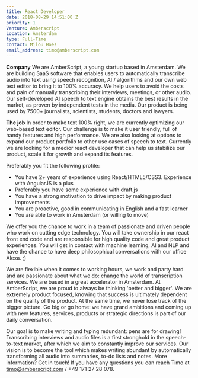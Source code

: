 ```yaml
---
title: React Developer
date: 2018-08-29 14:51:00 Z
priority: 1
Venture: Amberscript
Location: Amsterdam
type: Full-Time
contact: Milou Hoes
email_address: timo@amberscript.com
---
```


**Company**
We are AmberScript, a young startup based in Amsterdam. We are building SaaS software that
enables users to automatically transcribe audio into text using speech recognition, AI /
algorithms and our own web text editor to bring it to 100% accuracy. We help users to avoid
the costs and pain of manually transcribing their interviews, meetings, or other audio.
Our self-developed AI speech to text engine obtains the best results in the market, as proven
by independent tests in the media. Our product is being used by 7500+ journalists, scientists,
students, doctors and lawyers. 

**The job**
In order to make text 100% right, we are currently optimizing our web-based text editor. Our challenge is to make it user friendly, full of handy features and high performance. We are also looking at options to expand our product portfolio to other use cases of speech to text. Currently we are looking for a medior react developer that can help us stabilize our product, scale it for growth and expand its features. 

Preferably you fit the following profile:
- You have 2+ years of experience using React/HTML5/CSS3. Experience with AngularJS is a plus
- Preferably you have some experience with draft.js
- You have a strong motivation to drive impact by making product improvements
- You are proactive, good in communicating in English and a fast learner
- You are able to work in Amsterdam (or willing to move)

We offer you the chance to work in a team of passionate and driven people who work on cutting edge technology. You will take ownership in our react front end code and are responsible for high quality code and great product experiences. You will get in contact with machine learning, AI and NLP and have the chance to have deep philosophical conversations with our office Alexa. ;)

We are flexible when it comes to working hours, we work and party hard and are passionate about what we do: change the world of transcription services. We are based in a great accelerator in Amsterdam.
At AmberScript, we are proud to always be thinking 'better and bigger'. We are extremely product focused, knowing that success is ultimately dependent on the quality of the product. At the same time, we never lose track of the bigger picture. Go big or go home: we have grand ambitions and coming up with new features, services, products or strategic directions is part of our daily conversation.

Our goal is to make writing and typing redundant: pens are for drawing! Transcribing interviews and audio files is a first stronghold in the speech-to-text market, after which we aim to constantly improve our services. Our vision is to become the tool which makes writing abundant by automatically transforming all audio into summaries, to-do lists and notes. More information? Get in touch! If you have any questions you can reach Timo at timo@amberscript.com / +49 171 27 28 078.